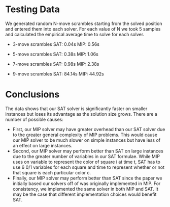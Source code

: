 # Testing Data
We generated random N-move scrambles starting from the solved position and entered them into each solver.
For each value of N we took 5 samples and calculated the empirical average time to solve for each solver.

- 3-move scrambles
    SAT: 0.04s
    MIP: 0.56s

- 5-move scrambles
    SAT: 0.38s
    MIP: 1.06s

- 7-move scrambles
    SAT: 0.98s
    MIP: 2.38s

- 9-move scrambles
    SAT: 84.14s
    MIP: 44.92s

# Conclusions
The data shows that our SAT solver is significantly faster on smaller instances but loses its advantage as the solution size grows.
There are a number of possible causes:
- First, our MIP solver may have greater overhead than our SAT solver due to the greater general complexity of MIP problems.
This would cause our MIP solver to be much slower on simple instances but have less of an effect on large instances.
- Second, our MIP solver may perform better than SAT on large instances due to the greater number of variables in our SAT formulae.
While MIP uses on variable to represent the color of square i at time t, SAT has to use 6 0/1 variables for each square and time to represent whether or not that square is each particular color c.
- Finally, our MIP solver may perform better than SAT since the paper we initially based our solvers off of was originally implemented in MIP.
For consistency, we implemented the same solver in both MIP and SAT.
It may be the case that different implementation choices would benefit SAT.
